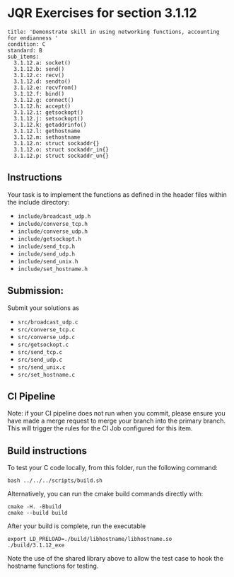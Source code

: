 # JQR Exercises for section 3.1.12

```
title: 'Demonstrate skill in using networking functions, accounting for endianness '
condition: C
standard: B
sub_items:
  3.1.12.a: socket()
  3.1.12.b: send()
  3.1.12.c: recv()
  3.1.12.d: sendto()
  3.1.12.e: recvfrom()
  3.1.12.f: bind()
  3.1.12.g: connect()
  3.1.12.h: accept()
  3.1.12.i: getsockopt()
  3.1.12.j: setsockopt()
  3.1.12.k: getaddrinfo()
  3.1.12.l: gethostname
  3.1.12.m: sethostname
  3.1.12.n: struct sockaddr{}
  3.1.12.o: struct sockaddr_in{}
  3.1.12.p: struct sockaddr_un{}
```

## Instructions

Your task is to implement the functions as defined in the header files within the include directory:
* `include/broadcast_udp.h`
* `include/converse_tcp.h`
* `include/converse_udp.h`
* `include/getsockopt.h`
* `include/send_tcp.h`
* `include/send_udp.h`
* `include/send_unix.h`
* `include/set_hostname.h`


## Submission: 

Submit your solutions as
* `src/broadcast_udp.c`
* `src/converse_tcp.c`
* `src/converse_udp.c`
* `src/getsockopt.c`
* `src/send_tcp.c`
* `src/send_udp.c`
* `src/send_unix.c`
* `src/set_hostname.c`
            


## CI Pipeline

Note: if your CI pipeline does not run when you commit, please ensure you have made a merge request to merge
your branch into the primary branch. This will trigger the rules for the CI Job configured for this item.

## Build instructions

To test your C code locally, from this folder, run the following command:

```
bash ../../../scripts/build.sh
```

Alternatively, you can run the cmake build commands directly with:

```
cmake -H. -Bbuild
cmake --build build
```

After your build is complete, run the executable

```
export LD_PRELOAD=./build/libhostname/libhostname.so
./build/3.1.12_exe
```

Note the use of the shared library above to allow the test case to hook the hostname functions for testing. 

